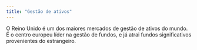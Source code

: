 ```yaml
---
title: "Gestão de ativos"
---
```


O Reino Unido é um dos maiores mercados de gestão de ativos do mundo. É o centro europeu líder na gestão de fundos, e já atrai fundos significativos provenientes do estrangeiro.